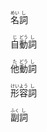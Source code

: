 <ruby>名<rt>めい</rt>詞<rt>し</rt></ruby>

<ruby>自<rt>じ</rt>動<rt>どう</rt>詞<rt>し</rt></ruby>

<ruby>他<rt>た</rt>動<rt>どう</rt>詞<rt>し</rt></ruby>

<ruby>形<rt>けい</rt>容<rt>よう</rt>詞<rt>し</rt></ruby>

<ruby>副<rt>ふく</rt>詞<rt>し</rt></ruby>